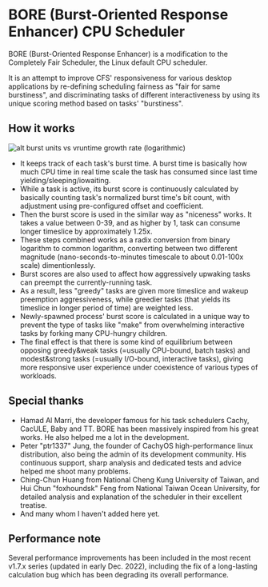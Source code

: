 # BORE (Burst-Oriented Response Enhancer) CPU Scheduler

BORE (Burst-Oriented Response Enhancer) is a modification to the Completely Fair Scheduler, the Linux default CPU scheduler.

It is an attempt to improve CFS' responsiveness for various desktop applications by re-defining scheduling fairness as "fair for same burstiness", and discriminating tasks of different interactiveness by using its unique scoring method based on tasks' "burstiness".

## How it works

![alt burst units vs vruntime growth rate (logarithmic)](https://raw.githubusercontent.com/firelzrd/bore-scheduler/main/burst%20units%20vs%20vruntime%20growth%20rate.png)

* It keeps track of each task's burst time. A burst time is basically how much CPU time in real time scale the task has consumed since last time yielding/sleeping/iowaiting.
* While a task is active, its burst score is continuously calculated by basically counting task's normalized burst time's bit count, with adjustment using pre-configured offset and coefficient.
* Then the burst score is used in the similar way as "niceness" works. It takes a value between 0-39, and as higher by 1, task can consume longer timeslice by approximately 1.25x.
* These steps combined works as a radix conversion from binary logarithm to common logarithm, converting between two different magnitude (nano-seconds-to-minutes timescale to about 0.01-100x scale) dimentionlessly.
* Burst scores are also used to affect how aggressively upwaking tasks can preempt the currently-running task.
* As a result, less "greedy" tasks are given more timeslice and wakeup preemption aggressiveness, while greedier tasks (that yields its timeslice in longer period of time) are weighted less.
* Newly-spawned process' burst score is calculated in a unique way to prevent the type of tasks like "make" from overwhelming interactive tasks by forking many CPU-hungry children.
* The final effect is that there is some kind of equilibrium between opposing greedy&weak tasks (=usually CPU-bound, batch tasks) and modest&strong tasks (=usually I/O-bound, interactive tasks), giving more responsive user experience under coexistence of various types of workloads.

## Special thanks

* Hamad Al Marri, the developer famous for his task schedulers Cachy, CacULE, Baby and TT. BORE has been massively inspired from his great works. He also helped me a lot in the development.
* Peter "ptr1337" Jung, the founder of CachyOS high-performance linux distribution, also being the admin of its development community. His continuous support, sharp analysis and dedicated tests and advice helped me shoot many problems.
* Ching-Chun Huang from National Cheng Kung University of Taiwan, and Hui Chun "foxhoundsk" Feng from National Taiwan Ocean University, for detailed analysis and explanation of the scheduler in their excellent treatise.
* And many whom I haven't added here yet.

## Performance note

Several performance improvements has been included in the most recent v1.7.x series (updated in early Dec. 2022), including the fix of a long-lasting calculation bug which has been degrading its overall performance.

